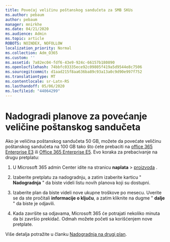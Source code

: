 ```yaml
---
title: Povećaj veličinu poštanskog sandučeta za SMB SKUs
ms.author: pebaum
author: pebaum
manager: mnirkhe
ms.date: 04/21/2020
ms.audience: Admin
ms.topic: article
ROBOTS: NOINDEX, NOFOLLOW
localization_priority: Normal
ms.collection: Adm_O365
ms.custom: ''
ms.assetid: 7a82ec04-fdf6-43e9-924c-66157b180890
ms.openlocfilehash: 74bbfc03335ece92c09805f419a5d9544e8c7506
ms.sourcegitcommit: d1aad215f8aa636ba89c93a13a0c9d90e997f752
ms.translationtype: MT
ms.contentlocale: sr-Latn-RS
ms.lasthandoff: 05/06/2020
ms.locfileid: "44064299"
---
```

# <a name="upgrade-plans-to-increase-mailbox-size"></a>Nadogradi planove za povećanje veličine poštanskog sandučeta

Ako je veličina poštanskog sandučeta 50 GB, možete da povećate veličinu poštanskog sandučeta na 100 GB tako što ćete prebaciti na [office 365 Enterprise E3](https://products.office.com/business/office-365-enterprise-e3-business-software) ili [Office 365 Enterprise E5](https://products.office.com/business/office-365-enterprise-e5-business-software). Evo koraka za prebacivanje na drugu pretplatu:
  
1. U Microsoft 365 admin Center idite na stranicu **naplata** > [proizvoda](https://go.microsoft.com/fwlink/p/?linkid=842054) .

2. Izaberite pretplatu za nadogradnju, a zatim izaberite karticu " **Nadogradnja** " da biste videli listu novih planova koji su dostupni.

3. Izaberite plan da biste videli nove ukupne troškove po mesecu. Uverite se da ste pročitali **informacije o ključu**, a zatim kliknite na dugme " **dalje** " da biste je odjavili.

4. Kada završite sa odjavama, Microsoft 365 će potrajati nekoliko minuta da bi završio prekidač. Odmah možete početi sa korišćenjem nove pretplate.

Više detalja potražite u članku [Nadogradnja na drugi plan](https://docs.microsoft.com/microsoft-365/commerce/subscriptions/upgrade-to-different-plan).